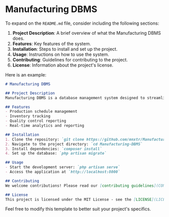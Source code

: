 # Manufacturing DBMS
 
To expand on the `README.md` file, consider including the following sections:

1. **Project Description**: A brief overview of what the Manufacturing DBMS does.
2. **Features**: Key features of the system.
3. **Installation**: Steps to install and set up the project.
4. **Usage**: Instructions on how to use the system.
5. **Contributing**: Guidelines for contributing to the project.
6. **License**: Information about the project's license.

Here is an example:

```markdown
# Manufacturing DBMS

## Project Description
Manufacturing DBMS is a database management system designed to streamline and optimize manufacturing processes. It provides tools for managing production schedules, inventory, and quality control.

## Features
- Production schedule management
- Inventory tracking
- Quality control reporting
- Real-time analytics and reporting

## Installation
1. Clone the repository: `git clone https://github.com/mnxtr/Manufacturing-DBMS.git`
2. Navigate to the project directory: `cd Manufacturing-DBMS`
3. Install dependencies: `composer install`
4. Set up the database: `php artisan migrate`

## Usage
- Start the development server: `php artisan serve`
- Access the application at `http://localhost:8000`

## Contributing
We welcome contributions! Please read our [contributing guidelines](CONTRIBUTING.md) for more details.

## License
This project is licensed under the MIT License - see the [LICENSE](LICENSE) file for details.
```

Feel free to modify this template to better suit your project's specifics.
